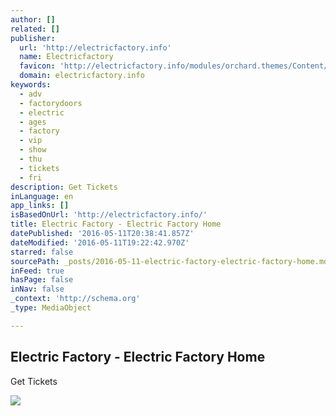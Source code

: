 ```yaml
---
author: []
related: []
publisher:
  url: 'http://electricfactory.info'
  name: Electricfactory
  favicon: 'http://electricfactory.info/modules/orchard.themes/Content/orchard.ico'
  domain: electricfactory.info
keywords:
  - adv
  - factorydoors
  - electric
  - ages
  - factory
  - vip
  - show
  - thu
  - tickets
  - fri
description: Get Tickets
inLanguage: en
app_links: []
isBasedOnUrl: 'http://electricfactory.info/'
title: Electric Factory - Electric Factory Home
datePublished: '2016-05-11T20:38:41.857Z'
dateModified: '2016-05-11T19:22:42.970Z'
starred: false
sourcePath: _posts/2016-05-11-electric-factory-electric-factory-home.md
inFeed: true
hasPage: false
inNav: false
_context: 'http://schema.org'
_type: MediaObject

---
```

<article style=""><h1>Electric Factory - Electric Factory Home</h1><p>Get Tickets</p><img src="http://electricfactory.info/Media/Default/Images/Performers/Mac%20Demarco%20Temp%20Webtile.jpg" /></article>